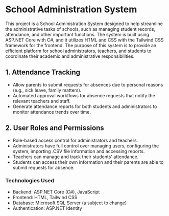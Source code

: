 # School Administration System
This project is a School Administration System designed to help streamline the administrative tasks of schools, such as managing student records, attendance, and other important functions. The system is built using ASP.NET Core with C#, and it utilizes HTML and CSS with the Tailwind CSS framework for the frontend. The purpose of this system is to provide an efficient platform for school administrators, teachers, and students to coordinate their academic and administrative responsibilities.

## 1. Attendance Tracking

+ Allow parents to submit requests for absences due to personal reasons (e.g., sick leave, family matters).
+ Automated approval workflows for absence requests that notify the relevant teachers and staff.
+ Generate attendance reports for both students and administrators to monitor attendance trends over time.
  
## 2. User Roles and Permissions
+ Role-based access control for administrators and teachers.
+ Administrators have full control over managing users, configuring the system, importing .CSV file information and accessing reports.
+ Teachers can manage and track their students' attendance.
+ Students can access their own information and their parents are able to submit requests for absence.

### Technologies Used
+ Backend: ASP.NET Core (C#), JavaScript
+ Frontend: HTML, Tailwind CSS
+ Database: Microsoft SQL Server (a subject to change)
+ Authentication: ASP.NET Identity
